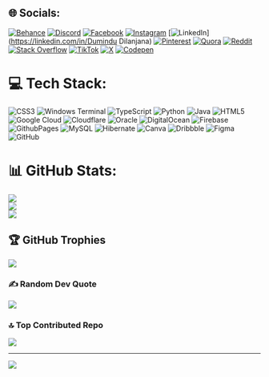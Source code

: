 ## 🌐 Socials:
[![Behance](https://img.shields.io/badge/Behance-1769ff?logo=behance&logoColor=white)](https://behance.net/dumindudilanjana) [![Discord](https://img.shields.io/badge/Discord-%237289DA.svg?logo=discord&logoColor=white)](https://discord.gg/dumindu_dilanjana) [![Facebook](https://img.shields.io/badge/Facebook-%231877F2.svg?logo=Facebook&logoColor=white)](https://facebook.com/dumindudilanjana.silva.9) [![Instagram](https://img.shields.io/badge/Instagram-%23E4405F.svg?logo=Instagram&logoColor=white)](https://instagram.com/dumindu_dilanjana) [![LinkedIn](https://img.shields.io/badge/LinkedIn-%230077B5.svg?logo=linkedin&logoColor=white)](https://linkedin.com/in/Dumindu Dilanjana) [![Pinterest](https://img.shields.io/badge/Pinterest-%23E60023.svg?logo=Pinterest&logoColor=white)](https://pinterest.com/dumindu_dilanjana) [![Quora](https://img.shields.io/badge/Quora-%23B92B27.svg?logo=Quora&logoColor=white)](https://quora.com/profile/Dumindu-Dilanjana) [![Reddit](https://img.shields.io/badge/Reddit-%23FF4500.svg?logo=Reddit&logoColor=white)](https://reddit.com/user/u/Guilty-Ratio-8796) [![Stack Overflow](https://img.shields.io/badge/-Stackoverflow-FE7A16?logo=stack-overflow&logoColor=white)](https://stackoverflow.com/users/dumindu-dilanjana) [![TikTok](https://img.shields.io/badge/TikTok-%23000000.svg?logo=TikTok&logoColor=white)](https://tiktok.com/@dumindu_dilanjana) [![X](https://img.shields.io/badge/X-black.svg?logo=X&logoColor=white)](https://x.com/DuminduDil41900) [![Codepen](https://img.shields.io/badge/Codepen-000000?style=for-the-badge&logo=codepen&logoColor=white)](https://codepen.io/Dumindu-Silva) 

# 💻 Tech Stack:
![CSS3](https://img.shields.io/badge/css3-%231572B6.svg?style=for-the-badge&logo=css3&logoColor=white) ![Windows Terminal](https://img.shields.io/badge/Windows%20Terminal-%234D4D4D.svg?style=for-the-badge&logo=windows-terminal&logoColor=white) ![TypeScript](https://img.shields.io/badge/typescript-%23007ACC.svg?style=for-the-badge&logo=typescript&logoColor=white) ![Python](https://img.shields.io/badge/python-3670A0?style=for-the-badge&logo=python&logoColor=ffdd54) ![Java](https://img.shields.io/badge/java-%23ED8B00.svg?style=for-the-badge&logo=openjdk&logoColor=white) ![HTML5](https://img.shields.io/badge/html5-%23E34F26.svg?style=for-the-badge&logo=html5&logoColor=white) ![Google Cloud](https://img.shields.io/badge/GoogleCloud-%234285F4.svg?style=for-the-badge&logo=google-cloud&logoColor=white) ![Cloudflare](https://img.shields.io/badge/Cloudflare-F38020?style=for-the-badge&logo=Cloudflare&logoColor=white) ![Oracle](https://img.shields.io/badge/Oracle-F80000?style=for-the-badge&logo=oracle&logoColor=white) ![DigitalOcean](https://img.shields.io/badge/DigitalOcean-%230167ff.svg?style=for-the-badge&logo=digitalOcean&logoColor=white) ![Firebase](https://img.shields.io/badge/firebase-%23039BE5.svg?style=for-the-badge&logo=firebase) ![GithubPages](https://img.shields.io/badge/github%20pages-121013?style=for-the-badge&logo=github&logoColor=white) ![MySQL](https://img.shields.io/badge/mysql-4479A1.svg?style=for-the-badge&logo=mysql&logoColor=white) ![Hibernate](https://img.shields.io/badge/Hibernate-59666C?style=for-the-badge&logo=Hibernate&logoColor=white) ![Canva](https://img.shields.io/badge/Canva-%2300C4CC.svg?style=for-the-badge&logo=Canva&logoColor=white) ![Dribbble](https://img.shields.io/badge/Dribbble-EA4C89?style=for-the-badge&logo=dribbble&logoColor=white) ![Figma](https://img.shields.io/badge/figma-%23F24E1E.svg?style=for-the-badge&logo=figma&logoColor=white) ![GitHub](https://img.shields.io/badge/github-%23121011.svg?style=for-the-badge&logo=github&logoColor=white)
# 📊 GitHub Stats:
![](https://github-readme-stats.vercel.app/api?username=mxdds&theme=dark&hide_border=false&include_all_commits=false&count_private=false)<br/>
![](https://github-readme-streak-stats.herokuapp.com/?user=mxdds&theme=dark&hide_border=false)<br/>
![](https://github-readme-stats.vercel.app/api/top-langs/?username=mxdds&theme=dark&hide_border=false&include_all_commits=false&count_private=false&layout=compact)

## 🏆 GitHub Trophies
![](https://github-profile-trophy.vercel.app/?username=mxdds&theme=radical&no-frame=false&no-bg=false&margin-w=4)

### ✍ Random Dev Quote
![](https://quotes-github-readme.vercel.app/api?type=horizontal&theme=radical)

### 🔝 Top Contributed Repo
![](https://github-contributor-stats.vercel.app/api?username=mxdds&limit=5&theme=dark&combine_all_yearly_contributions=true)

---
[![](https://visitcount.itsvg.in/api?id=mxdds&icon=0&color=0)](https://visitcount.itsvg.in)

<!-- Proudly created with GPRM ( https://gprm.itsvg.in ) -->
